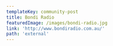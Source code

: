 ```yaml
---
templateKey: community-post
title: Bondi Radio
featuredImage: /images/bondi-radio.jpg
link: 'http://www.bondiradio.com.au/'
path: 'external'
---
```


